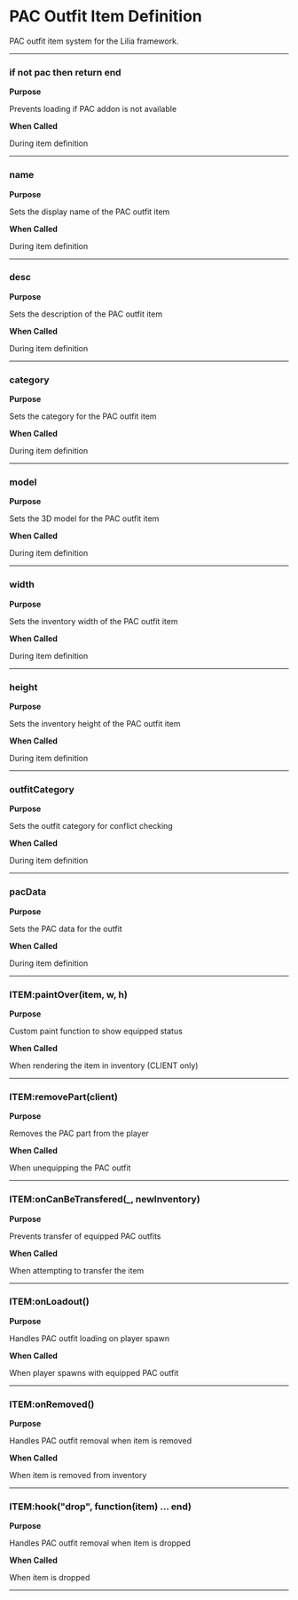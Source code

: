 # PAC Outfit Item Definition

PAC outfit item system for the Lilia framework.

---

### if not pac then return end

**Purpose**

Prevents loading if PAC addon is not available

**When Called**

During item definition

---

### name

**Purpose**

Sets the display name of the PAC outfit item

**When Called**

During item definition

---

### desc

**Purpose**

Sets the description of the PAC outfit item

**When Called**

During item definition

---

### category

**Purpose**

Sets the category for the PAC outfit item

**When Called**

During item definition

---

### model

**Purpose**

Sets the 3D model for the PAC outfit item

**When Called**

During item definition

---

### width

**Purpose**

Sets the inventory width of the PAC outfit item

**When Called**

During item definition

---

### height

**Purpose**

Sets the inventory height of the PAC outfit item

**When Called**

During item definition

---

### outfitCategory

**Purpose**

Sets the outfit category for conflict checking

**When Called**

During item definition

---

### pacData

**Purpose**

Sets the PAC data for the outfit

**When Called**

During item definition

---

### ITEM:paintOver(item, w, h)

**Purpose**

Custom paint function to show equipped status

**When Called**

When rendering the item in inventory (CLIENT only)

---

### ITEM:removePart(client)

**Purpose**

Removes the PAC part from the player

**When Called**

When unequipping the PAC outfit

---

### ITEM:onCanBeTransfered(_, newInventory)

**Purpose**

Prevents transfer of equipped PAC outfits

**When Called**

When attempting to transfer the item

---

### ITEM:onLoadout()

**Purpose**

Handles PAC outfit loading on player spawn

**When Called**

When player spawns with equipped PAC outfit

---

### ITEM:onRemoved()

**Purpose**

Handles PAC outfit removal when item is removed

**When Called**

When item is removed from inventory

---

### ITEM:hook("drop", function(item) ... end)

**Purpose**

Handles PAC outfit removal when item is dropped

**When Called**

When item is dropped

---

